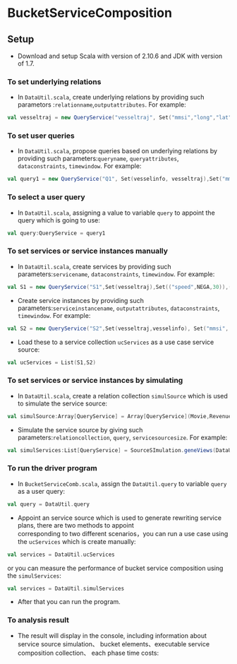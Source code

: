 # BucketServiceComposition

## Setup
* Download and setup Scala with version of 2.10.6 and JDK with version of 1.7.<br>

### To set underlying relations
* In `DataUtil.scala`, create underlying relations by providing such parametors :`relationname`,`outputattributes`. For example:<br>
```scala
val vesseltraj = new QueryService("vesseltraj", Set("mmsi","long","lat","speed"))
```
### To set user queries
* In `DataUtil.scala`, propose queries based on underlying relations by providing such parameters:`queryname`, `queryattributes`, `dataconstraints`, `timewindow`. For example:<br>
```scala
val query1 = new QueryService("Q1", Set(vesselinfo, vesseltraj),Set("mmsi","callsign"),Set(("speed",40,POSI)),(5,4))
```
### To select a user query 
* In `DataUtil.scala`, assigning a value to variable `query` to appoint the query which is going to use:<br>
```scala
val query:QueryService = query1
```
### To set services or service instances manually
* In `DataUtil.scala`, create services by providing such parameters:`servicename`, `dataconstraints`, `timewindow`. For example:<br>
```scala
val S1 = new QueryService("S1",Set(vesseltraj),Set(("speed",NEGA,30)),(5,2))
```
* Create service instances by providing such parameters:`serviceinstancename`, `outputattributes`, `dataconstraints`, `timewindow`. For example:<br>
```scala
val S2 = new QueryService("S2",Set(vesseltraj,vesselinfo), Set("mmsi", "draught", "speed"),Set(("imo",NEGA,2000)),(5,2))
```
* Load these to a service collection `ucServices` as a use case service source:<br>
```scala
val ucServices = List(S1,S2)
```
### To set services or service instances by simulating
* In `DataUtil.scala`, create a relation collection `simulSource` which is used to simulate the service source:<br>
```scala
val simulSource:Array[QueryService] = Array[QueryService](Movie,Revenues,Director,vesseltraj,vesseltravelinfo,vesselinfo)
```
* Simulate the service source by giving such parameters:`relationcollection`, `query`, `servicesourcesize`. For example:<br>
```scala
val simulServices:List[QueryService] = SourceSImulation.geneViews(DataUtil.simulSource,query,1000)
```
### To run the driver program
* In `BucketServiceComb.scala`, assign the `DataUtil.query` to variable `query` as a user query:<br>
```scala
val query = DataUtil.query
```
* Appoint an service source which is used to generate rewriting service plans, there are two methods to appoint<br> corresponding to two different scenarios，you can run a use case using the `ucServices` which is create manually:<br>
```scala
val services = DataUtil.ucServices
```
or you can measure the performance of bucket service composition using the `simulServices`:<br>
```scala
val services = DataUtil.simulServices
```
* After that you can run the program.
### To analysis result
* The result will display in the console, including information about service source simulation、 bucket elements、executable service composition collection、 each phase time costs:<br>

